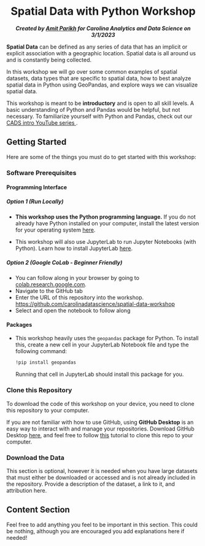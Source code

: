 <h1 align="center">Spatial Data with Python Workshop</h1>

<p align="center"><b><i>Created by <a href="https://github.com/amitparikh1">Amit Parikh</a> for Carolina Analytics and Data Science on 3/1/2023</i></b></p>

 
**Spatial Data** can be defined as any series of data that has an implicit or explicit association with a geographic location. Spatial data is all around us and is constantly being collected. 

In this workshop we will go over some common examples of spatial datasets, data types that are specific to spatial data, how to best analyze spatial data in Python using GeoPandas, and explore ways we can visualize spatial data. 

This workshop is meant to be **introductory** and is open to all skill levels. A basic understanding of Python and Pandas would be helpful, but not necessary. To familiarize yourself with Python and Pandas, check out our <a href="https://youtube.com/playlist?list=PLtOYSqZWWG7L1tUaEgUwtJP0d9xYHN7o1"> CADS intro YouTube series </a>. 

## Getting Started

Here are some of the things you must do to get started with this workshop:

### Software Prerequisites

#### Programming Interface
##### Option 1 (Run Locally)
- **This workshop uses the Python programming language.** If you do not already have Python installed on your computer, install the latest version for your operating system [here](https://www.python.org/downloads/).

- This workshop will also use JupyterLab to run Jupyter Notebooks (with Python). Learn how to install JupyterLab [here](https://jupyter.org/install).
##### Option 2 (Google CoLab - Beginner Friendly)
- You can follow along in your browser by going to <a href="https://colab.research.google.com/">colab.research.google.com</a>. 
- Navigate to the GitHub tab
- Enter the URL of this repository into the workshop. https://github.com/carolinadatascience/spatial-data-workshop
- Select and open the notebook to follow along

#### Packages
- This workshop heavily uses the `geopandas` package for Python. To install this, create a new cell in your JupyterLab Notebook file and type the following command:
    ```bash
    !pip install geopandas
    ```

    Running that cell in JupyterLab should install this package for you.
    
### Clone this Repository

To download the code of this workshop on your device, you need to clone this repository to your computer.

If you are not familiar with how to use GitHub, using **GitHub Desktop** is an easy way to interact with and manage your repositories. Download GitHub Desktop [here](https://desktop.github.com), and feel free to follow [this](https://docs.github.com/en/desktop/contributing-and-collaborating-using-github-desktop/adding-and-cloning-repositories/cloning-a-repository-from-github-to-github-desktop) tutorial to clone this repo to your computer.

### Download the Data

This section is optional, however it is needed when you have large datasets that must either be downloaded or accessed and is not already included in the repository. Provide a description of the dataset, a link to it, and attribution here.

## Content Section

Feel free to add anything you feel to be important in this section. This could be nothing, although you are encouraged you add explanations here if needed!
